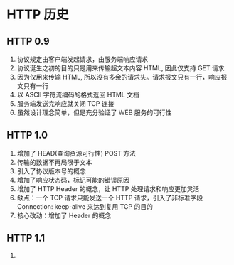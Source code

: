 <!--
 * @Author: xujie 1607526161@qq.com
 * @Date: 2023-02-20 22:33:32
 * @LastEditors: xujie 1607526161@qq.com
 * @FilePath: \HTML-CSS-Javascript-\计算机网络\计算机网络\HTTP历史.md
 * @Description: 
-->
# HTTP 历史

## HTTP 0.9

1. 协议规定由客户端发起请求，由服务端响应请求
2. 协议诞生之初的目的只是用来传输超文本内容 HTML, 因此仅支持 GET 请求
3. 因为仅用来传输 HTML, 所以没有多余的请求头。请求报文只有一行，响应报文只有一行
4. 以 ASCII 字符流编码的格式返回 HTML 文档
5. 服务端发送完响应就关闭 TCP 连接
6. 虽然设计理念简单，但是充分验证了 WEB 服务的可行性

## HTTP 1.0

1. 增加了 HEAD(查询资源可行性) POST 方法
2. 传输的数据不再局限于文本
3. 引入了协议版本号的概念
4. 增加了响应状态码，标记可能的错误原因
5. 增加了 HTTP Header 的概念，让 HTTP 处理请求和响应更加灵活
6. 缺点：一个 TCP 请求只能发送一个 HTTP 请求，引入了非标准字段 Connection: keep-alive 来达到复用 TCP 的目的
7. 核心改动：增加了 Header 的概念

## HTTP 1.1

1. 
